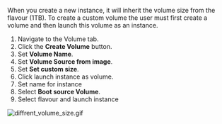 When you create a new instance, it will inherit the volume size from the flavour (1TB). To create a custom volume the user must first create a volume and then launch this volume as an instance.

1. Navigate to the Volume tab.
2. Click the **Create Volume** button.
3. Set **Volume Name**.
4. Set **Volume Source from image**.
5. Set **Set custom size**.
6. Click launch instance as volume.
7. Set name for instance
8. Select **Boot source Volume**.
9. Select flavour and launch instance

![diffrent_volume_size.gif](../../assets/img/openstack/diffrent_volume_size.gif)